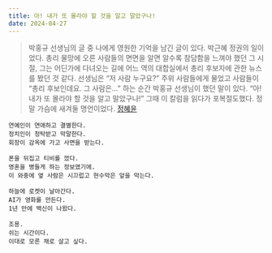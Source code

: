 ```yaml
---
title: 아! 내가 또 몰라야 할 것을 알고 말았구나!
date: 2024-04-27
---
```


> 박홍규 선생님의 글 중 나에게 영원한 기억을 남긴 글이 있다. 박근혜 정권의 일이었다. 총리 물망에 오른 사람들의 면면을 알면 알수록 참담함을 느껴야 했던 그 시절, 그는 어딘가에 다녀오는 길에 어느 역의 대합실에서 총리 후보자에 관한 뉴스를 봤던 것 같다. 선생님은 “저 사람 누구요?” 주위 사람들에게 물었고 사람들이 “총리 후보인데요. 그 사람은…” 하는 순간 박홍규 선생님이 했던 말이 있다. “아! 내가 또 몰라야 할 것을 알고 말았구나!” 그때 이 칼럼을 읽다가 포복절도했다. 정말 가슴에 새겨둘 명언이었다. [정혜윤](https://product.kyobobook.co.kr/detail/S000001975172)

```
연예인이 연애하고 결별한다.
정치인이 청탁받고 막말한다.
회장이 감옥에 가고 사면을 받는다.

폰을 뒤집고 티비를 껐다.
영혼을 병들게 하는 정보였기에.
이 와중에 옆 사람은 시끄럽고 현수막은 앞을 막는다.

하늘에 로켓이 날아간다.
AI가 영화를 만든다.
1년 만에 백신이 나왔다.

조용.
쉬는 시간이다.
이대로 모른 채로 살고 싶다.
```